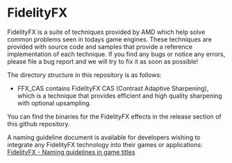 # FidelityFX

FidelityFX is a suite of techniques provided by AMD which help solve common problems seen in todays game engines. These techniques are provided with source code and samples that provide a reference implementation of each technique. If you find any bugs or notice any errors, please file a bug report and we will try to fix it as soon as possible!

The directory structure in this repository is as follows:

- FFX_CAS contains FidelityFX CAS (Contrast Adaptive Sharpening), which is a technique that provides efficient and high quality sharpening with optional upsampling.

You can find the binaries for the FidelityFX effects in the release section of this github repository.

A naming guideline document is available for developers wishing to integrate any FidelityFX technology into their games or applications: [FidelityFX - Naming guidelines in game titles](FidelityFX%20-%20Naming%20guidelines%20in%20game%20titles.pdf)